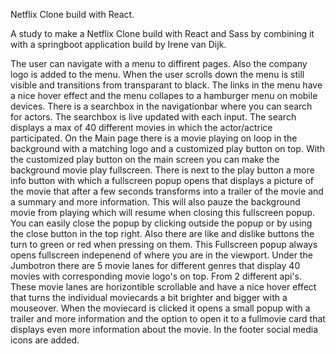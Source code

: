 Netflix Clone build with React.

A study to make a Netflix Clone build with React and Sass by combining it with a springboot application build by Irene van Dijk. 


The user can navigate with a menu to diffirent pages. Also the company logo is added to the menu.
When the user scrolls down the menu is still visible and transitions from transparant to black.
The links in the menu have a nice hover effect and the menu collapes to a hamburger menu on mobile devices.
There is a searchbox in the navigationbar where you can search for actors.
The searchbox is live updated with each input. 
The search displays a max of 40 different movies in which the actor/actrice participated.
On the Main page there is a movie playing on loop in the background with a matching logo and a customized play button on top.
With the customized play button on the main screen you can make the background movie play fullscreen.
There is next to the play button a more info button with which a fullscreen popup opens that displays a picture of the movie that after a few seconds transforms into a trailer of the movie and a summary and more information.
This will also pauze the background movie from playing which will resume when closing this fullscreen popup.
You can easily close the popup by clicking outside the popup or by using the close button in the top right.
Also there are like and dislike buttons the turn to green or red when pressing on them. This Fullscreen popup always opens 
fullscreen indepenend of where you are in the viewport.
Under the Jumbotron there are 5 movie lanes for different genres that display 40 movies with corresponding movie logo's on top. From 2 different api's.
These movie lanes are horizontible scrollable and have a nice hover effect that turns the individual moviecards a bit brighter and bigger with a mouseover.
When the moviecard is clicked it opens a small popup with a trailer and more information and the option to open it to a fullmovie card that displays even more information about the movie.
In the footer social media icons are added.
